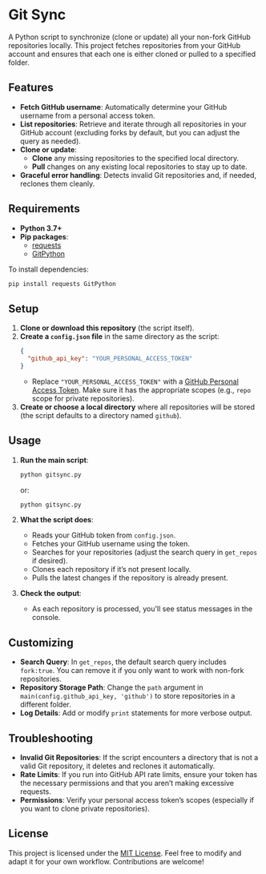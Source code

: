 # Git Sync

A Python script to synchronize (clone or update) all your non-fork GitHub repositories locally. This project fetches repositories from your GitHub account and ensures that each one is either cloned or pulled to a specified folder.

## Features

- **Fetch GitHub username**: Automatically determine your GitHub username from a personal access token.
- **List repositories**: Retrieve and iterate through all repositories in your GitHub account (excluding forks by default, but you can adjust the query as needed).
- **Clone or update**: 
  - **Clone** any missing repositories to the specified local directory.
  - **Pull** changes on any existing local repositories to stay up to date.
- **Graceful error handling**: Detects invalid Git repositories and, if needed, reclones them cleanly.

## Requirements

- **Python 3.7+**  
- **Pip packages**:
  - [requests](https://pypi.org/project/requests/)
  - [GitPython](https://pypi.org/project/GitPython/)

To install dependencies:
```bash
pip install requests GitPython
```

## Setup

1. **Clone or download this repository** (the script itself).
2. **Create a `config.json` file** in the same directory as the script:
   ```json
   {
     "github_api_key": "YOUR_PERSONAL_ACCESS_TOKEN"
   }
   ```
   - Replace `"YOUR_PERSONAL_ACCESS_TOKEN"` with a [GitHub Personal Access Token](https://docs.github.com/en/authentication/keeping-your-account-and-data-secure/creating-a-personal-access-token). Make sure it has the appropriate scopes (e.g., `repo` scope for private repositories).
3. **Create or choose a local directory** where all repositories will be stored (the script defaults to a directory named `github`).

## Usage

1. **Run the main script**:
   ```bash
   python gitsync.py
   ```
   or:
   ```bash
   python gitsync.py
   ```

2. **What the script does**:
   - Reads your GitHub token from `config.json`.
   - Fetches your GitHub username using the token.
   - Searches for your repositories (adjust the search query in `get_repos` if desired).
   - Clones each repository if it’s not present locally.
   - Pulls the latest changes if the repository is already present.

3. **Check the output**:
   - As each repository is processed, you'll see status messages in the console.

## Customizing

- **Search Query**: In `get_repos`, the default search query includes `fork:true`. You can remove it if you only want to work with non-fork repositories.  
- **Repository Storage Path**: Change the `path` argument in `main(config.github_api_key, 'github')` to store repositories in a different folder.  
- **Log Details**: Add or modify `print` statements for more verbose output.

## Troubleshooting

- **Invalid Git Repositories**: If the script encounters a directory that is not a valid Git repository, it deletes and reclones it automatically.
- **Rate Limits**: If you run into GitHub API rate limits, ensure your token has the necessary permissions and that you aren’t making excessive requests.  
- **Permissions**: Verify your personal access token’s scopes (especially if you want to clone private repositories).

## License

This project is licensed under the [MIT License](https://opensource.org/licenses/MIT). Feel free to modify and adapt it for your own workflow. Contributions are welcome!
